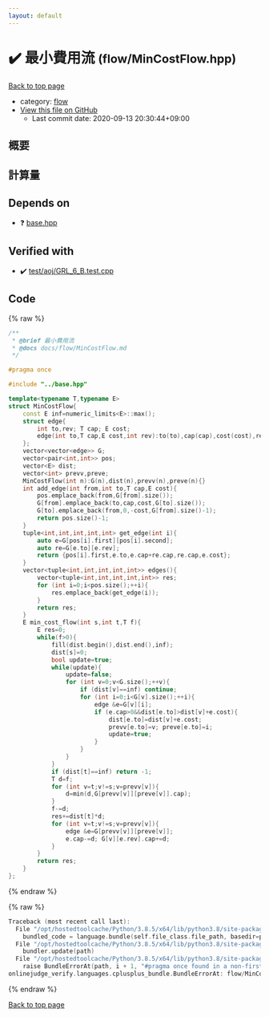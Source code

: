 ```yaml
---
layout: default
---
```


<!-- mathjax config similar to math.stackexchange -->
<script type="text/javascript" async
  src="https://cdnjs.cloudflare.com/ajax/libs/mathjax/2.7.5/MathJax.js?config=TeX-MML-AM_CHTML">
</script>
<script type="text/x-mathjax-config">
  MathJax.Hub.Config({
    TeX: { equationNumbers: { autoNumber: "AMS" }},
    tex2jax: {
      inlineMath: [ ['$','$'] ],
      processEscapes: true
    },
    "HTML-CSS": { matchFontHeight: false },
    displayAlign: "left",
    displayIndent: "2em"
  });
</script>

<script type="text/javascript" src="https://cdnjs.cloudflare.com/ajax/libs/jquery/3.4.1/jquery.min.js"></script>
<script src="https://cdn.jsdelivr.net/npm/jquery-balloon-js@1.1.2/jquery.balloon.min.js" integrity="sha256-ZEYs9VrgAeNuPvs15E39OsyOJaIkXEEt10fzxJ20+2I=" crossorigin="anonymous"></script>
<script type="text/javascript" src="../../assets/js/copy-button.js"></script>
<link rel="stylesheet" href="../../assets/css/copy-button.css" />


# :heavy_check_mark: 最小費用流 <small>(flow/MinCostFlow.hpp)</small>

<a href="../../index.html">Back to top page</a>

* category: <a href="../../index.html#cff5497121104c2b8e0cb41ed2083a9b">flow</a>
* <a href="{{ site.github.repository_url }}/blob/master/flow/MinCostFlow.hpp">View this file on GitHub</a>
    - Last commit date: 2020-09-13 20:30:44+09:00




## 概要

## 計算量

## Depends on

* :question: <a href="../base.hpp.html">base.hpp</a>


## Verified with

* :heavy_check_mark: <a href="../../verify/test/aoj/GRL_6_B.test.cpp.html">test/aoj/GRL_6_B.test.cpp</a>


## Code

<a id="unbundled"></a>
{% raw %}
```cpp
/**
 * @brief 最小費用流
 * @docs docs/flow/MinCostFlow.md
 */

#pragma once

#include "../base.hpp"

template<typename T,typename E>
struct MinCostFlow{
    const E inf=numeric_limits<E>::max();
    struct edge{
        int to,rev; T cap; E cost;
        edge(int to,T cap,E cost,int rev):to(to),cap(cap),cost(cost),rev(rev){}
    };
    vector<vector<edge>> G;
    vector<pair<int,int>> pos;
    vector<E> dist;
    vector<int> prevv,preve;
    MinCostFlow(int n):G(n),dist(n),prevv(n),preve(n){}
    int add_edge(int from,int to,T cap,E cost){
        pos.emplace_back(from,G[from].size());
        G[from].emplace_back(to,cap,cost,G[to].size());
        G[to].emplace_back(from,0,-cost,G[from].size()-1);
        return pos.size()-1;
    }
    tuple<int,int,int,int,int> get_edge(int i){
        auto e=G[pos[i].first][pos[i].second];
        auto re=G[e.to][e.rev];
        return {pos[i].first,e.to,e.cap+re.cap,re.cap,e.cost};
    }
    vector<tuple<int,int,int,int,int>> edges(){
        vector<tuple<int,int,int,int,int>> res;
        for (int i=0;i<pos.size();++i){
            res.emplace_back(get_edge(i));
        }
        return res;
    }
    E min_cost_flow(int s,int t,T f){
        E res=0;
        while(f>0){
            fill(dist.begin(),dist.end(),inf);
            dist[s]=0;
            bool update=true;
            while(update){
                update=false;
                for (int v=0;v<G.size();++v){
                    if (dist[v]==inf) continue;
                    for (int i=0;i<G[v].size();++i){
                        edge &e=G[v][i];
                        if (e.cap>0&&dist[e.to]>dist[v]+e.cost){
                            dist[e.to]=dist[v]+e.cost;
                            prevv[e.to]=v; preve[e.to]=i;
                            update=true;
                        }
                    }
                }
            }
            if (dist[t]==inf) return -1;
            T d=f;
            for (int v=t;v!=s;v=prevv[v]){
                d=min(d,G[prevv[v]][preve[v]].cap);
            }
            f-=d;
            res+=dist[t]*d;
            for (int v=t;v!=s;v=prevv[v]){
                edge &e=G[prevv[v]][preve[v]];
                e.cap-=d; G[v][e.rev].cap+=d;
            }
        }
        return res;
    }
};
```
{% endraw %}

<a id="bundled"></a>
{% raw %}
```cpp
Traceback (most recent call last):
  File "/opt/hostedtoolcache/Python/3.8.5/x64/lib/python3.8/site-packages/onlinejudge_verify/docs.py", line 349, in write_contents
    bundled_code = language.bundle(self.file_class.file_path, basedir=pathlib.Path.cwd())
  File "/opt/hostedtoolcache/Python/3.8.5/x64/lib/python3.8/site-packages/onlinejudge_verify/languages/cplusplus.py", line 185, in bundle
    bundler.update(path)
  File "/opt/hostedtoolcache/Python/3.8.5/x64/lib/python3.8/site-packages/onlinejudge_verify/languages/cplusplus_bundle.py", line 310, in update
    raise BundleErrorAt(path, i + 1, "#pragma once found in a non-first line")
onlinejudge_verify.languages.cplusplus_bundle.BundleErrorAt: flow/MinCostFlow.hpp: line 6: #pragma once found in a non-first line

```
{% endraw %}

<a href="../../index.html">Back to top page</a>

